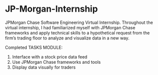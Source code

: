 # JP-Morgan-Internship

JPMorgan Chase Software Engineering Virtual Internship.
Throughout the virtual internship, 
I had familiarized myself with JPMorgan Chase frameworks and apply technical skills to a hypothetical request from the firm’s trading floor to analyze and visualize data in a new way.

Completed TASKS MODULE:
1) Interface with a stock price data feed
2) Use JPMorgan Chase frameworks and tools
3) Display data visually for traders
